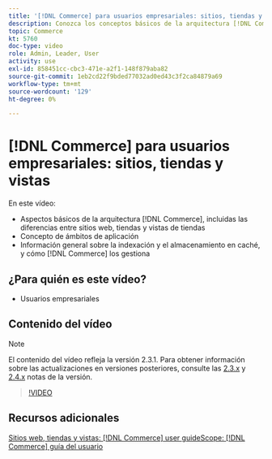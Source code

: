 ```yaml
---
title: '[!DNL Commerce] para usuarios empresariales: sitios, tiendas y vistas'
description: Conozca los conceptos básicos de la arquitectura [!DNL Commerce] , incluidas las diferencias entre sitios web, tiendas, vistas de tiendas y ámbitos de aplicaciones. Comprenda la indexación y el almacenamiento en caché.
topic: Commerce
kt: 5760
doc-type: video
role: Admin, Leader, User
activity: use
exl-id: 858451cc-cbc3-471e-a2f1-148f879aba82
source-git-commit: 1eb2cd22f9bded77032ad0ed43c3f2ca84879a69
workflow-type: tm+mt
source-wordcount: '129'
ht-degree: 0%

---
```


# [!DNL Commerce] para usuarios empresariales: sitios, tiendas y vistas

En este vídeo:

- Aspectos básicos de la arquitectura [!DNL Commerce], incluidas las diferencias entre sitios web, tiendas y vistas de tiendas
- Concepto de ámbitos de aplicación
- Información general sobre la indexación y el almacenamiento en caché, y cómo [!DNL Commerce] los gestiona

## ¿Para quién es este vídeo?

- Usuarios empresariales

## Contenido del vídeo

>[!NOTE]
>
>El contenido del vídeo refleja la versión 2.3.1. Para obtener información sobre las actualizaciones en versiones posteriores, consulte las [ 2.3.x](https://devdocs.magento.com/guides/v2.3/release-notes/bk-release-notes.html) y [2.4.x](https://devdocs.magento.com/guides/v2.4/release-notes/bk-release-notes.html) notas de la versión.

>[!VIDEO](https://video.tv.adobe.com/v/35945?quality=12&learn=on)

## Recursos adicionales

[Sitios web, tiendas y vistas:  [!DNL Commerce] user ](https://docs.magento.com/user-guide/stores/websites-stores-views.html)
[guideScope:  [!DNL Commerce] guía del usuario](https://docs.magento.com/user-guide/configuration/scope.html)
